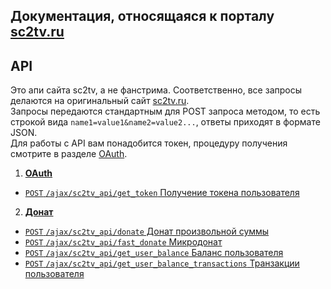 ## Документация, относящаяся к порталу [sc2tv.ru](http://sc2tv.ru)


API
------

Это апи сайта sc2tv, а не фанстрима. Соответственно, все запросы делаются на оригинальный сайт [sc2tv.ru](http://sc2tv.ru).  
Запросы передаются стандартным для POST запроса методом, то есть строкой вида
```name1=value1&name2=value2...```, ответы приходят в формате JSON.  
Для работы с API вам понадобится токен, процедуру получения смотрите в разделе [OAuth](oauth.md).

1. [**OAuth**](oauth.md)
  - [`POST` `/ajax/sc2tv_api/get_token` Получение токена пользователя](oauth.md#Получение-токена-пользователя)
2. [**Донат**](donate.md)
  - [`POST` `/ajax/sc2tv_api/donate` Донат произвольной суммы](donate.md#Донат-произвольной-суммы)
  - [`POST` `/ajax/sc2tv_api/fast_donate` Микродонат](donate.md#Микродонат)
  - [`POST` `/ajax/sc2tv_api/get_user_balance` Баланс пользователя](donate.md#Баланс-пользователя)
  - [`POST` `/ajax/sc2tv_api/get_user_balance_transactions` Транзакции пользователя](donate.md#Транзакции-пользователя)